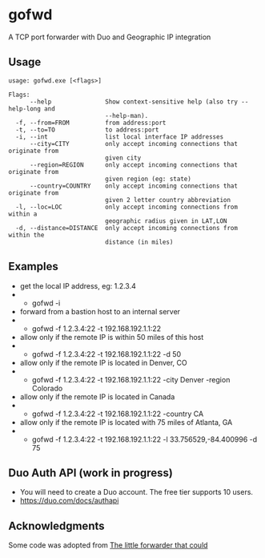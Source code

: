 # gofwd
A TCP port forwarder with Duo and Geographic IP integration

## Usage

```
usage: gofwd.exe [<flags>]

Flags:
      --help               Show context-sensitive help (also try --help-long and
                           --help-man).
  -f, --from=FROM          from address:port
  -t, --to=TO              to address:port
  -i, --int                list local interface IP addresses
      --city=CITY          only accept incoming connections that originate from
                           given city
      --region=REGION      only accept incoming connections that originate from
                           given region (eg: state)
      --country=COUNTRY    only accept incoming connections that originate from
                           given 2 letter country abbreviation
  -l, --loc=LOC            only accept incoming connections from within a
                           geographic radius given in LAT,LON
  -d, --distance=DISTANCE  only accept incoming connections from within the
                           distance (in miles)
```

## Examples

* get the local IP address, eg: 1.2.3.4
* * gofwd -i
* forward from a bastion host to an internal server
* * gofwd -f 1.2.3.4:22 -t 192.168.192.1.1:22
* allow only if the remote IP is within 50 miles of this host
* * gofwd -f 1.2.3.4:22 -t 192.168.192.1.1:22 -d 50
* allow only if the remote IP is located in Denver, CO
* * gofwd -f 1.2.3.4:22 -t 192.168.192.1.1:22 -city Denver -region Colorado
* allow only if the remote IP is located in Canada
* * gofwd -f 1.2.3.4:22 -t 192.168.192.1.1:22 -country CA
* allow only if the remote IP is located with 75 miles of Atlanta, GA
* * gofwd -f 1.2.3.4:22 -t 192.168.192.1.1:22 -l 33.756529,-84.400996 -d 75


## Duo Auth API (work in progress)
* You will need to create a Duo account.  The free tier supports 10 users.
* https://duo.com/docs/authapi

## Acknowledgments
Some code was adopted from [The little forwarder that could](https://github.com/kintoandar/fwd/)
